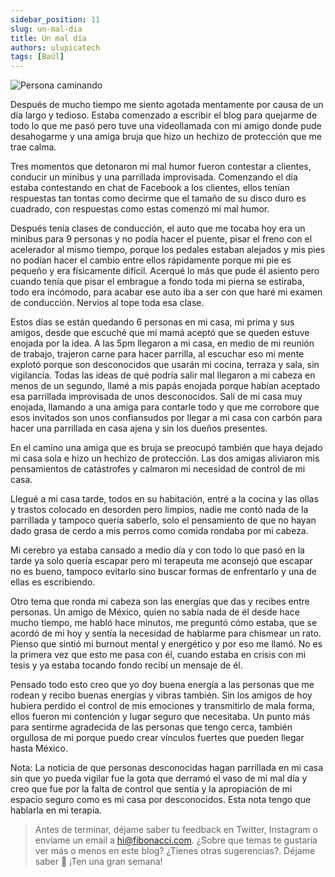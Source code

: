 ```yaml
---
sidebar_position: 11
slug: un-mal-dia
title: Un mal día
authors: ulupicatech
tags: [Baúl]
---
```

![Persona caminando](https://storageapi.fleek.co/7cf39578-2509-4a94-8a0d-7be6272757ab-bucket/myweb/2022-01-28-un-mal-dia.png)

Después de mucho tiempo me siento agotada mentamente por causa de un día largo y tedioso. Estaba comenzado a escribir el blog para quejarme de todo lo que me pasó pero tuve una videollamada con mi amigo donde pude desahogarme y una amiga bruja que hizo un hechizo de protección que me trae calma.

Tres momentos que detonaron mi mal humor fueron contestar a clientes, conducir un minibus y una parrillada improvisada. Comenzando el día estaba contestando en chat de Facebook a los clientes, ellos tenían respuestas tan tontas como decirme que el tamaño de su disco duro es cuadrado, con respuestas como estas comenzó mi mal humor.

Después tenía clases de conducción, el auto que me tocaba hoy era un minibus para 9 personas y no podía hacer el puente, pisar el freno con el acelerador al mismo tiempo, porque los pedales estaban alejados y mis pies no podían hacer el cambio entre ellos rápidamente porque mi pie es pequeño y era físicamente difícil. Acerqué lo más que pude él asiento pero cuando tenía que pisar el embrague a fondo toda mi pierna se estiraba, todo era incómodo, para acabar ese auto iba a ser con que haré mi examen de conducción. Nervios al tope toda esa clase.

Estos días se están quedando 6 personas en mi casa, mi prima y sus amigos, desde que escuché que mi mamá aceptó que se queden estuve enojada por la idea. A las 5pm llegaron a mi casa, en medio de mi reunión de trabajo, trajeron carne para hacer parrilla, al escuchar eso mi mente explotó porque son desconocidos que usarán mi cocina, terraza y sala, sin vigilancia. Todas las ideas de qué podría salir mal llegaron a mi cabeza en menos de un segundo, llamé a mis papás enojada porque habían aceptado esa parrillada improvisada de unos desconocidos. Salí de mi casa muy enojada, llamando a una amiga para contarle todo y que me corrobore que esos invitados son unos confiansudos por llegar a mi casa con carbón para hacer una parrillada en casa ajena y sin los dueños presentes.

En el camino una amiga que es bruja se preocupó también que haya dejado mi casa sola e hizo un hechizo de protección. Las dos amigas aliviaron mis pensamientos de catástrofes y calmaron mi necesidad de control de mi casa.

Llegué a mi casa tarde, todos en su habitación, entré a la cocina y las ollas y trastos colocado en desorden pero limpios, nadie me contó nada de la parrillada y tampoco quería saberlo, solo el pensamiento de que no hayan dado grasa de cerdo a mis perros como comida rondaba por mi cabeza.

Mi cerebro ya estaba cansado a medio día y con todo lo que pasó en la tarde ya solo quería escapar pero mi terapeuta me aconsejó que escapar no es bueno, tampoco evitarlo sino buscar formas de enfrentarlo y una de ellas es escribiendo.

Otro tema que ronda mi cabeza son las energías que das y recibes entre personas. Un amigo de México, quien no sabía nada de él desde hace mucho tiempo, me habló hace minutos, me preguntó cómo estaba, que se acordó de mi hoy y sentía la necesidad de hablarme para chismear un rato. Pienso que sintió mi burnout mental y energético y por eso me llamó. No es la primera vez que esto me pasa con él, cuando estaba en crisis con mi tesis y ya estaba tocando fondo recibí un mensaje de él.

Pensado todo esto creo que yo doy buena energía a las personas que me rodean y recibo buenas energías y vibras también. Sin los amigos de hoy hubiera perdido el control de mis emociones y transmitirlo de mala forma, ellos fueron mi contención y lugar seguro que necesitaba. Un punto más para sentirme agradecida de las personas que tengo cerca, también orgullosa de mi porque puedo crear vínculos fuertes que pueden llegar hasta México.

Nota: La noticia de que personas desconocidas hagan parrillada en mi casa sin que yo pueda vigilar fue la gota que derramó el vaso de mi mal día y creo que fue por la falta de control que sentía y la apropiación de mi espacio seguro como es mi casa por desconocidos. Esta nota tengo que hablarla en mi terapia.

> Antes de terminar, déjame saber tu feedback en Twitter, Instagram o envíame un email a hi@fibonacci.com. ¿Sobre que temas te gustaría ver más o menos en este blog? ¿Tienes otras sugerencias?. Déjame saber 🙂
> ¡Ten una gran semana!